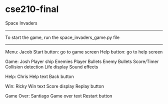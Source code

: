 # cse210-final

Space Invaders

***
To start the game, run the space_invaders_game.py file
***


Menu: Jacob
    Start button: go to game screen
    Help button: go to help screen

Game: Josh
    Player ship
    Enemies
    Player Bullets
    Enemy Bullets
    Score/Timer
    Collision detection
    Life display
    Sound effects

Help: Chris
    Help text
    Back button

Win: Ricky
    Win text
    Score display
    Replay button

Game Over: Santiago
    Game over text
    Restart button